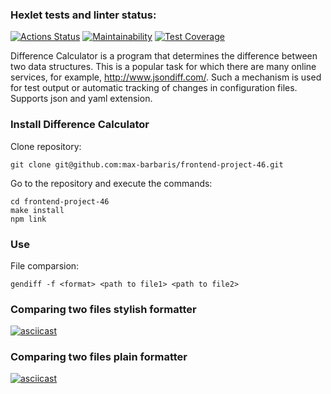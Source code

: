 ### Hexlet tests and linter status:
[![Actions Status](https://github.com/max-barbaris/frontend-project-46/actions/workflows/hexlet-check.yml/badge.svg)](https://github.com/max-barbaris/frontend-project-46/actions)
[![Maintainability](https://api.codeclimate.com/v1/badges/ba3e303065731aedb1fc/maintainability)](https://codeclimate.com/github/max-barbaris/frontend-project-46/maintainability)
[![Test Coverage](https://api.codeclimate.com/v1/badges/ba3e303065731aedb1fc/test_coverage)](https://codeclimate.com/github/max-barbaris/frontend-project-46/test_coverage)

Difference Calculator is a program that determines the difference between two data structures. This is a popular task for which there are many online services, for example, http://www.jsondiff.com/. Such a mechanism is used for test output or automatic tracking of changes in configuration files.
Supports json and yaml extension.

### Install Difference Calculator

Clone repository:
```
git clone git@github.com:max-barbaris/frontend-project-46.git
```

Go to the repository and execute the commands:
```
cd frontend-project-46
make install
npm link
```

### Use

File comparsion:
```
gendiff -f <format> <path to file1> <path to file2>
```

### Comparing two files stylish formatter

[![asciicast](https://asciinema.org/a/WHCw22jYGMdq1p0rSgRVvdm9B.svg)](https://asciinema.org/a/WHCw22jYGMdq1p0rSgRVvdm9B)

### Comparing two files plain formatter

[![asciicast](https://asciinema.org/a/fdQwHrP2485jCjVZgoGIpT8Nx.svg)](https://asciinema.org/a/fdQwHrP2485jCjVZgoGIpT8Nx)
